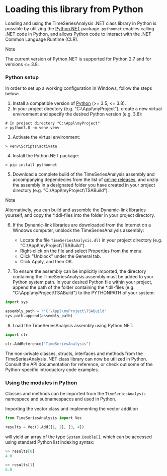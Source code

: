 # Loading this library from Python

Loading and using the TimeSeriesAnalysis .NET class library in Python is possible by utilizing the [Python.NET](https://github.com/pythonnet/pythonnet) package. ``pythonnet`` enables calling .NET code in Python, and allows Python code to interact with the .NET Common Language Runtime (CLR).

> [!Note]
> The current version of Python&#46;NET is supported for Python 2.7 and for versions <= 3.8.

### Python setup

In order to set up a working configuration in Windows, follow the steps below:

1. Install a compatible version of [Python](https://www.python.org/downloads/windows/) (>= 3.5, <= 3.8).
2. In your project directory (e.g. "C:\Appl\myProject"), create a new virtual environment and specify the desired Python version (e.g. 3.8):

```console
# In project directory "C:\Appl\myProject"
> python3.8 -m venv venv
```

3. Activate the virtual environment:
```console
> venv\Scripts\activate
```

4. Install the Python&#46;NET package:
```console
> pip install pythonnet
```

5. Download a complete build of the TimeSeriesAnalysis assembly and accompanying dependecies from the list of [online releases](https://github.com/equinor/TimeSeriesAnalysis/releases), and unzip the assembly in a designated folder you have created in your project directory (e.g. "C:\Appl\myProject\TSABuild").

> [!Note]
> Alternatively, you can build and assemble the Dynamic-link libraries yourself, and copy the *.ddl-files into the folder in your project directory.

6. If the Dynamic-link libraries are downloaded from the Internet on a Windows computer, unblock the TimeSeriesAnalysis assembly:
    * Locate the file ``TimeSeriesAnalysis.dll`` in your project directory (e.g. "C:\Appl\myProject\TSABuild").
    * Right-click on the file and select Properties from the menu.
    * Click "Unblock" under the General tab.
    * Click Apply, and then OK.

7. To ensure the assembly can be implicitly imported, the directory containing the TimeSeriesAnalysis assembly must be added to your Python system path. In your desired Python file within your project, append the path of the folder containing the *.dll-files (e.g. "C:\Appl\myProject\TSABuild") to the PYTHONPATH of your system:

```Python
import sys

assembly_path = r"C:\Appl\myProject\TSABuild"
sys.path.append(assembly_path)
```

8. Load the TimeSeriesAnalysis assembly using Python&#46;NET:
```Python
import clr

clr.AddReference("TimeSeriesAnalysis")
```

The non-private classes, structs, interfaces and methods from the TimeSeriesAnalysis .NET class library can now be utilized in Python. Consult the API documentation for reference, or check out some of the Python-specific introductory code examples.

### Using the modules in Python

Classes and methods can be imported from the ``TimeSeriesAnalysis`` namespace and subnamespaces and used in Python.

Importing the vector class and implementing the vector addition
```Python
from TimeSeriesAnalysis import Vec

results = Vec().Add([1, 2], [3, 4])
```

will yield an array of the type ``System.Double[]``, which can be accessed using standard Python list indexing syntax:
```Python
>> results[0]
4.0

>> results[1]
6.0
```